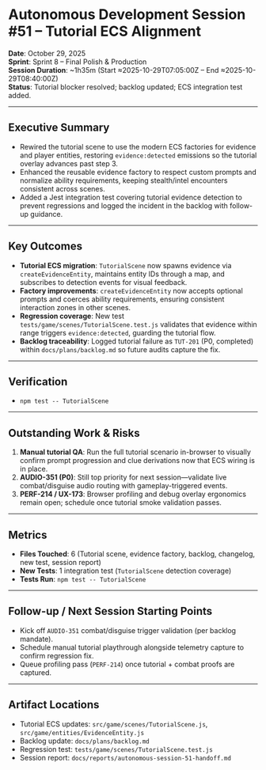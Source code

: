 # Autonomous Development Session #51 – Tutorial ECS Alignment

**Date**: October 29, 2025  
**Sprint**: Sprint 8 – Final Polish & Production  
**Session Duration**: ~1h35m (Start ≈2025-10-29T07:05:00Z – End ≈2025-10-29T08:40:00Z)  
**Status**: Tutorial blocker resolved; backlog updated; ECS integration test added.

---

## Executive Summary
- Rewired the tutorial scene to use the modern ECS factories for evidence and player entities, restoring `evidence:detected` emissions so the tutorial overlay advances past step 3.
- Enhanced the reusable evidence factory to respect custom prompts and normalize ability requirements, keeping stealth/intel encounters consistent across scenes.
- Added a Jest integration test covering tutorial evidence detection to prevent regressions and logged the incident in the backlog with follow-up guidance.

---

## Key Outcomes
- **Tutorial ECS migration**: `TutorialScene` now spawns evidence via `createEvidenceEntity`, maintains entity IDs through a map, and subscribes to detection events for visual feedback.
- **Factory improvements**: `createEvidenceEntity` now accepts optional prompts and coerces ability requirements, ensuring consistent interaction zones in other scenes.
- **Regression coverage**: New test `tests/game/scenes/TutorialScene.test.js` validates that evidence within range triggers `evidence:detected`, guarding the tutorial flow.
- **Backlog traceability**: Logged tutorial failure as `TUT-201` (P0, completed) within `docs/plans/backlog.md` so future audits capture the fix.

---

## Verification
- `npm test -- TutorialScene`

---

## Outstanding Work & Risks
1. **Manual tutorial QA**: Run the full tutorial scenario in-browser to visually confirm prompt progression and clue derivations now that ECS wiring is in place.
2. **AUDIO-351 (P0)**: Still top priority for next session—validate live combat/disguise audio routing with gameplay-triggered events.
3. **PERF-214 / UX-173**: Browser profiling and debug overlay ergonomics remain open; schedule once tutorial smoke validation passes.

---

## Metrics
- **Files Touched**: 6 (Tutorial scene, evidence factory, backlog, changelog, new test, session report)
- **New Tests**: 1 integration test (`TutorialScene` detection coverage)
- **Tests Run**: `npm test -- TutorialScene`

---

## Follow-up / Next Session Starting Points
- Kick off `AUDIO-351` combat/disguise trigger validation (per backlog mandate).
- Schedule manual tutorial playthrough alongside telemetry capture to confirm regression fix.
- Queue profiling pass (`PERF-214`) once tutorial + combat proofs are captured.

---

## Artifact Locations
- Tutorial ECS updates: `src/game/scenes/TutorialScene.js`, `src/game/entities/EvidenceEntity.js`
- Backlog update: `docs/plans/backlog.md`
- Regression test: `tests/game/scenes/TutorialScene.test.js`
- Session report: `docs/reports/autonomous-session-51-handoff.md`
